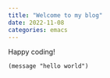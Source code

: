 ```yaml
---
title: "Welcome to my blog"
date: 2022-11-08
categories: emacs
---
```


Happy coding!

``` emacs-lisp
(message "hello world")
```
